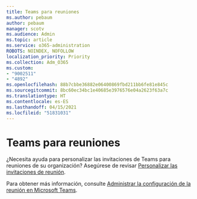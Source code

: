 ```yaml
---
title: Teams para reuniones
ms.author: pebaum
author: pebaum
manager: scotv
ms.audience: Admin
ms.topic: article
ms.service: o365-administration
ROBOTS: NOINDEX, NOFOLLOW
localization_priority: Priority
ms.collection: Adm_O365
ms.custom:
- "9002511"
- "4892"
ms.openlocfilehash: 88b7cbbe36882e06400869fbd211bb6fe81e845c
ms.sourcegitcommit: 8bc60ec34bc1e40685e3976576e04a2623f63a7c
ms.translationtype: HT
ms.contentlocale: es-ES
ms.lasthandoff: 04/15/2021
ms.locfileid: "51831031"
---
```

# <a name="teams-meeting-invitations"></a>Teams para reuniones

¿Necesita ayuda para personalizar las invitaciones de Teams para reuniones de su organización? Asegúrese de revisar [Personalizar las invitaciones de reunión](https://docs.microsoft.com/microsoftteams/meeting-settings-in-teams#customize-meeting-invitations).  

Para obtener más información, consulte [Administrar la configuración de la reunión en Microsoft Teams](https://docs.microsoft.com/microsoftteams/meeting-settings-in-teams).
